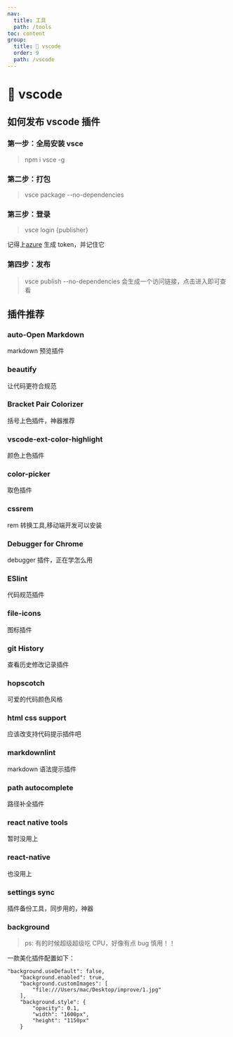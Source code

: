 ```yaml
---
nav:
  title: 工具
  path: /tools
toc: content
group:
  title: 💊 vscode
  order: 9
  path: /vscode
---
```


# 💊 vscode

## 如何发布 vscode 插件

### 第一步：全局安装 vsce

> npm i vsce -g

### 第二步：打包

> vsce package --no-dependencies

### 第三步：登录

> vsce login {publisher}

记得上[azure](https://devlifestyle.visualstudio.com/_usersSettings/tokens) 生成 token，并记住它

### 第四步：发布

> vsce publish --no-dependencies
> 会生成一个访问链接，点击进入即可查看

## 插件推荐

### auto-Open Markdown

markdown 预览插件

### beautify

让代码更符合规范

### Bracket Pair Colorizer

括号上色插件，神器推荐

### vscode-ext-color-highlight

颜色上色插件

### color-picker

取色插件

### cssrem

rem 转换工具,移动端开发可以安装

### Debugger for Chrome

debugger 插件，正在学怎么用

### ESlint

代码规范插件

### file-icons

图标插件

### git History

查看历史修改记录插件

### hopscotch

可爱的代码颜色风格

### html css support

应该改支持代码提示插件吧

### markdownlint

markdown 语法提示插件

### path autocomplete

路径补全插件

### react native tools

暂时没用上

### react-native

也没用上

### settings sync

插件备份工具，同步用的，神器

### background

> ps: 有的时候超级超级吃 CPU，好像有点 bug 慎用！！

一款美化插件配置如下：

```
"background.useDefault": false,
    "background.enabled": true,
    "background.customImages": [
        "file:///Users/mac/Desktop/improve/1.jpg"
    ],
    "background.style": {
        "opacity": 0.1,
        "width": "1600px",
        "height": "1150px"
    }
```
